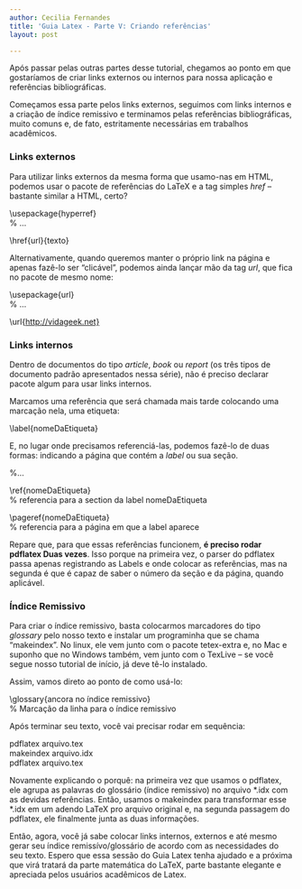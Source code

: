 ```yaml
---
author: Cecilia Fernandes
title: 'Guia Latex - Parte V: Criando referências'
layout: post

---
```

Após passar pelas outras partes desse tutorial, chegamos ao ponto em que gostaríamos de criar links externos ou internos para nossa aplicação e referências bibliográficas.

Começamos essa parte pelos links externos, seguimos com links internos e a criação de índice remissivo e terminamos pelas referências bibliográficas, muito comuns e, de fato, estritamente necessárias em trabalhos acadêmicos.

### Links externos

Para utilizar links externos da mesma forma que usamo-nas em HTML, podemos usar o pacote de referências do LaTeX e a tag simples *href* – bastante similar a HTML, certo?

\usepackage{hyperref}  
% …

\href{url}{texto}

Alternativamente, quando queremos manter o próprio link na página e apenas fazê-lo ser “clicável”, podemos ainda lançar mão da tag *url*, que fica no pacote de mesmo nome:

\usepackage{url}  
% …

\url{http://vidageek.net}

### Links internos

Dentro de documentos do tipo *article*, *book* ou *report* (os três tipos de documento padrão apresentados nessa série), não é preciso declarar pacote algum para usar links internos.

Marcamos uma referência que será chamada mais tarde colocando uma marcação nela, uma etiqueta:

\label{nomeDaEtiqueta}

E, no lugar onde precisamos referenciá-las, podemos fazê-lo de duas formas: indicando a página que contém a *label* ou sua seção.

%…

\ref{nomeDaEtiqueta}  
% referencia para a section da label nomeDaEtiqueta

\pageref{nomeDaEtiqueta}  
% referencia para a página em que a label aparece

Repare que, para que essas referências funcionem, **é preciso rodar pdflatex Duas vezes**. Isso porque na primeira vez, o parser do pdflatex passa apenas registrando as Labels e onde colocar as referências, mas na segunda é que é capaz de saber o número da seção e da página, quando aplicável.

### Índice Remissivo

Para criar o índice remissivo, basta colocarmos marcadores do tipo *glossary* pelo nosso texto e instalar um programinha que se chama “makeindex”. No linux, ele vem junto com o pacote tetex-extra e, no Mac e suponho que no Windows também, vem junto com o TexLive – se você segue nosso tutorial de início, já deve tê-lo instalado.

Assim, vamos direto ao ponto de como usá-lo:

\glossary{ancora no índice remissivo}  
% Marcação da linha para o índice remissivo

Após terminar seu texto, você vai precisar rodar em sequência:

pdflatex arquivo.tex  
makeindex arquivo.idx  
pdflatex arquivo.tex

Novamente explicando o porquê: na primeira vez que usamos o pdflatex, ele agrupa as palavras do glossário (índice remissivo) no arquivo *.idx com as devidas referências. Então, usamos o makeindex para transformar esse *.idx em um adendo LaTeX pro arquivo original e, na segunda passagem do pdflatex, ele finalmente junta as duas informações.

Então, agora, você já sabe colocar links internos, externos e até mesmo gerar seu índice remissívo/glossário de acordo com as necessidades do seu texto. Espero que essa sessão do Guia Latex tenha ajudado e a próxima que virá tratará da parte matemática do LaTeX, parte bastante elegante e apreciada pelos usuários acadêmicos de Latex. 



















